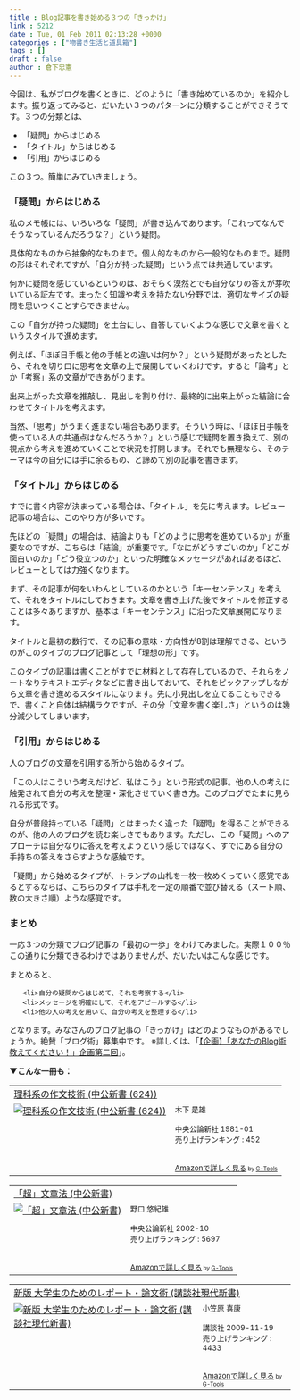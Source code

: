 ```yaml
---
title : Blog記事を書き始める３つの「きっかけ」
link : 5212
date : Tue, 01 Feb 2011 02:13:28 +0000
categories : ["物書き生活と道具箱"]
tags : []
draft : false
author : 倉下忠憲
---
```


今回は、私がブログを書くときに、どのように「書き始めているのか」を紹介します。振り返ってみると、だいたい３つのパターンに分類することができそうです。３つの分類とは、

<ul>
	<li>「疑問」からはじめる</li>
	<li>「タイトル」からはじめる</li>
	<li>「引用」からはじめる</li>
</ul>



この３つ。簡単にみていきましょう。

<h3>「疑問」からはじめる</h3>
私のメモ帳には、いろいろな「疑問」が書き込んであります。「これってなんでそうなっているんだろうな？」という疑問。

具体的なものから抽象的なものまで。個人的なものから一般的なものまで。疑問の形はそれぞれですが、「自分が持った疑問」という点では共通しています。

何かに疑問を感じているというのは、おそらく漠然とでも自分なりの答えが芽吹いている証左です。まったく知識や考えを持たない分野では、適切なサイズの疑問を思いつくことすらできません。

この「自分が持った疑問」を土台にし、自答していくような感じで文章を書くというスタイルで進めます。

例えば、「ほぼ日手帳と他の手帳との違いは何か？」という疑問があったとしたら、それを切り口に思考を文章の上で展開していくわけです。すると「論考」とか「考察」系の文章ができあがります。

出来上がった文章を推敲し、見出しを割り付け、最終的に出来上がった結論に合わせてタイトルを考えます。

当然、「思考」がうまく進まない場合もあります。そういう時は、「ほぼ日手帳を使っている人の共通点はなんだろうか？」という感じで疑問を置き換えて、別の視点から考えを進めていくことで状況を打開します。それでも無理なら、そのテーマは今の自分には手に余るもの、と諦めて別の記事を書きます。

<h3>「タイトル」からはじめる</h3>
すでに書く内容が決まっている場合は、「タイトル」を先に考えます。レビュー記事の場合は、このやり方が多いです。

先ほどの「疑問」の場合は、結論よりも「どのように思考を進めているか」が重要なのですが、こちらは「結論」が重要です。「なにがどうすごいのか」「どこが面白いのか」「どう役立つのか」といった明確なメッセージがあればあるほど、レビューとしては力強くなります。

まず、その記事が何をいわんとしているのかという「キーセンテンス」を考えて、それをタイトルにしておきます。文章を書き上げた後でタイトルを修正することは多々ありますが、基本は「キーセンテンス」に沿った文章展開になります。

タイトルと最初の数行で、その記事の意味・方向性が8割は理解できる、というのがこのタイプのブログ記事として「理想の形」です。

このタイプの記事は書くことがすでに材料として存在しているので、それらをノートなりテキストエディタなどに書き出しておいて、それをピックアップしながら文章を書き進めるスタイルになります。先に小見出しを立てることもできるで、書くこと自体は結構ラクですが、その分「文章を書く楽しさ」というのは幾分減少してしまいます。

<h3>「引用」からはじめる</h3>
人のブログの文章を引用する所から始めるタイプ。

「この人はこういう考えだけど、私はこう」という形式の記事。他の人の考えに触発されて自分の考えを整理・深化させていく書き方。このブログでたまに見られる形式です。

自分が普段持っている「疑問」とはまったく違った「疑問」を得ることができるのが、他の人のブログを読む楽しさでもあります。ただし、この「疑問」へのアプローチは自分なりに答えを考えようという感じではなく、すでにある自分の手持ちの答えをさらすような感触です。

「疑問」から始めるタイプが、トランプの山札を一枚一枚めくっていく感覚であるとするならば、こちらのタイプは手札を一定の順番で並び替える（スート順、数の大きさ順）ような感覚です。　

<h3>まとめ</h3>
一応３つの分類でブログ記事の「最初の一歩」をわけてみました。実際１００％この通りに分類できるわけではありませんが、だいたいはこんな感じです。

まとめると、
<ul>

	<li>自分の疑問からはじめて、それを考察する</li>
	<li>メッセージを明確にして、それをアピールする</li>
	<li>他の人の考えを用いて、自分の考えを整理する</li>
</ul>



となります。みなさんのブログ記事の「きっかけ」はどのようなものがあるでしょうか。絶賛「ブログ術」募集中です。
※詳しくは、「<a href="https://rashita.net/blog/?p=5206">【企画】「あなたのBlog術教えてください！」企画第二回</a>」。

<strong>▼こんな一冊も：</strong>
<table  border="0" cellpadding="5"><tr><td colspan="2"><a href="http://www.amazon.co.jp/%E7%90%86%E7%A7%91%E7%B3%BB%E3%81%AE%E4%BD%9C%E6%96%87%E6%8A%80%E8%A1%93-%E4%B8%AD%E5%85%AC%E6%96%B0%E6%9B%B8-624-%E6%9C%A8%E4%B8%8B-%E6%98%AF%E9%9B%84/dp/4121006240%3FSubscriptionId%3D15SMZCTB9V8NGR2TW082%26tag%3Drashita1000-22%26linkCode%3Dxm2%26camp%3D2025%26creative%3D165953%26creativeASIN%3D4121006240" target="_top">理科系の作文技術 (中公新書 (624))</a><img src="http://www.assoc-amazon.jp/e/ir?t=rashita1000-22&l=ur2&o=9" width="1" height="1" style="border: none;" alt="" /></td></tr><tr><td valign="top"><a href="http://www.amazon.co.jp/%E7%90%86%E7%A7%91%E7%B3%BB%E3%81%AE%E4%BD%9C%E6%96%87%E6%8A%80%E8%A1%93-%E4%B8%AD%E5%85%AC%E6%96%B0%E6%9B%B8-624-%E6%9C%A8%E4%B8%8B-%E6%98%AF%E9%9B%84/dp/4121006240%3FSubscriptionId%3D15SMZCTB9V8NGR2TW082%26tag%3Drashita1000-22%26linkCode%3Dxm2%26camp%3D2025%26creative%3D165953%26creativeASIN%3D4121006240" target="_top"><img src="http://ecx.images-amazon.com/images/I/31818M220JL._SL160_.jpg" border="0" alt="理科系の作文技術 (中公新書 (624))" /></a></td><td valign="top"><font size="-1">木下 是雄 <br /><br />中央公論新社  1981-01<br />売り上げランキング : 452<br /><br /><br /><a href="http://www.amazon.co.jp/%E7%90%86%E7%A7%91%E7%B3%BB%E3%81%AE%E4%BD%9C%E6%96%87%E6%8A%80%E8%A1%93-%E4%B8%AD%E5%85%AC%E6%96%B0%E6%9B%B8-624-%E6%9C%A8%E4%B8%8B-%E6%98%AF%E9%9B%84/dp/4121006240%3FSubscriptionId%3D15SMZCTB9V8NGR2TW082%26tag%3Drashita1000-22%26linkCode%3Dxm2%26camp%3D2025%26creative%3D165953%26creativeASIN%3D4121006240" target="_top">Amazonで詳しく見る</a></font><font size="-2"> by <a href="http://www.goodpic.com/mt/aws/index.html" >G-Tools</a></font></td></tr></table>

<table  border="0" cellpadding="5"><tr><td colspan="2"><a href="http://www.amazon.co.jp/%E3%80%8C%E8%B6%85%E3%80%8D%E6%96%87%E7%AB%A0%E6%B3%95-%E4%B8%AD%E5%85%AC%E6%96%B0%E6%9B%B8-%E9%87%8E%E5%8F%A3-%E6%82%A0%E7%B4%80%E9%9B%84/dp/4121016629%3FSubscriptionId%3D15SMZCTB9V8NGR2TW082%26tag%3Drashita1000-22%26linkCode%3Dxm2%26camp%3D2025%26creative%3D165953%26creativeASIN%3D4121016629" target="_top">「超」文章法 (中公新書)</a><img src="http://www.assoc-amazon.jp/e/ir?t=rashita1000-22&l=ur2&o=9" width="1" height="1" style="border: none;" alt="" /></td></tr><tr><td valign="top"><a href="http://www.amazon.co.jp/%E3%80%8C%E8%B6%85%E3%80%8D%E6%96%87%E7%AB%A0%E6%B3%95-%E4%B8%AD%E5%85%AC%E6%96%B0%E6%9B%B8-%E9%87%8E%E5%8F%A3-%E6%82%A0%E7%B4%80%E9%9B%84/dp/4121016629%3FSubscriptionId%3D15SMZCTB9V8NGR2TW082%26tag%3Drashita1000-22%26linkCode%3Dxm2%26camp%3D2025%26creative%3D165953%26creativeASIN%3D4121016629" target="_top"><img src="http://ecx.images-amazon.com/images/I/51YRA2JZ0PL._SL160_.jpg" border="0" alt="「超」文章法 (中公新書)" /></a></td><td valign="top"><font size="-1">野口 悠紀雄 <br /><br />中央公論新社  2002-10<br />売り上げランキング : 5697<br /><br /><br /><a href="http://www.amazon.co.jp/%E3%80%8C%E8%B6%85%E3%80%8D%E6%96%87%E7%AB%A0%E6%B3%95-%E4%B8%AD%E5%85%AC%E6%96%B0%E6%9B%B8-%E9%87%8E%E5%8F%A3-%E6%82%A0%E7%B4%80%E9%9B%84/dp/4121016629%3FSubscriptionId%3D15SMZCTB9V8NGR2TW082%26tag%3Drashita1000-22%26linkCode%3Dxm2%26camp%3D2025%26creative%3D165953%26creativeASIN%3D4121016629" target="_top">Amazonで詳しく見る</a></font><font size="-2"> by <a href="http://www.goodpic.com/mt/aws/index.html" >G-Tools</a></font></td></tr></table>

<table  border="0" cellpadding="5"><tr><td colspan="2"><a href="http://www.amazon.co.jp/%E6%96%B0%E7%89%88-%E5%A4%A7%E5%AD%A6%E7%94%9F%E3%81%AE%E3%81%9F%E3%82%81%E3%81%AE%E3%83%AC%E3%83%9D%E3%83%BC%E3%83%88%E3%83%BB%E8%AB%96%E6%96%87%E8%A1%93-%E8%AC%9B%E8%AB%87%E7%A4%BE%E7%8F%BE%E4%BB%A3%E6%96%B0%E6%9B%B8-%E5%B0%8F%E7%AC%A0%E5%8E%9F-%E5%96%9C%E5%BA%B7/dp/4062880210%3FSubscriptionId%3D15SMZCTB9V8NGR2TW082%26tag%3Drashita1000-22%26linkCode%3Dxm2%26camp%3D2025%26creative%3D165953%26creativeASIN%3D4062880210" target="_top">新版 大学生のためのレポート・論文術  (講談社現代新書)</a><img src="http://www.assoc-amazon.jp/e/ir?t=rashita1000-22&l=ur2&o=9" width="1" height="1" style="border: none;" alt="" /></td></tr><tr><td valign="top"><a href="http://www.amazon.co.jp/%E6%96%B0%E7%89%88-%E5%A4%A7%E5%AD%A6%E7%94%9F%E3%81%AE%E3%81%9F%E3%82%81%E3%81%AE%E3%83%AC%E3%83%9D%E3%83%BC%E3%83%88%E3%83%BB%E8%AB%96%E6%96%87%E8%A1%93-%E8%AC%9B%E8%AB%87%E7%A4%BE%E7%8F%BE%E4%BB%A3%E6%96%B0%E6%9B%B8-%E5%B0%8F%E7%AC%A0%E5%8E%9F-%E5%96%9C%E5%BA%B7/dp/4062880210%3FSubscriptionId%3D15SMZCTB9V8NGR2TW082%26tag%3Drashita1000-22%26linkCode%3Dxm2%26camp%3D2025%26creative%3D165953%26creativeASIN%3D4062880210" target="_top"><img src="http://ecx.images-amazon.com/images/I/31dhwzXzjqL._SL160_.jpg" border="0" alt="新版 大学生のためのレポート・論文術  (講談社現代新書)" /></a></td><td valign="top"><font size="-1">小笠原 喜康 <br /><br />講談社  2009-11-19<br />売り上げランキング : 4433<br /><br /><br /><a href="http://www.amazon.co.jp/%E6%96%B0%E7%89%88-%E5%A4%A7%E5%AD%A6%E7%94%9F%E3%81%AE%E3%81%9F%E3%82%81%E3%81%AE%E3%83%AC%E3%83%9D%E3%83%BC%E3%83%88%E3%83%BB%E8%AB%96%E6%96%87%E8%A1%93-%E8%AC%9B%E8%AB%87%E7%A4%BE%E7%8F%BE%E4%BB%A3%E6%96%B0%E6%9B%B8-%E5%B0%8F%E7%AC%A0%E5%8E%9F-%E5%96%9C%E5%BA%B7/dp/4062880210%3FSubscriptionId%3D15SMZCTB9V8NGR2TW082%26tag%3Drashita1000-22%26linkCode%3Dxm2%26camp%3D2025%26creative%3D165953%26creativeASIN%3D4062880210" target="_top">Amazonで詳しく見る</a></font><font size="-2"> by <a href="http://www.goodpic.com/mt/aws/index.html" >G-Tools</a></font></td></tr></table>


